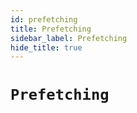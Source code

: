 ```yaml
---
id: prefetching
title: Prefetching
sidebar_label: Prefetching
hide_title: true
---
```


# `Prefetching`
